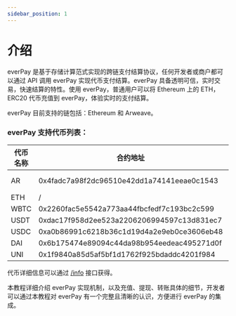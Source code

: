 ```yaml
---
sidebar_position: 1
---
```


# 介绍

everPay 是基于存储计算范式实现的跨链支付结算协议，任何开发者或商户都可以通过 API 调用 everPay 实现代币支付结算。everPay 具备透明可信，实时交易，快速结算的特性。使用 everPay，普通用户可以将 Ethereum 上的 ETH，ERC20 代币充值到 everPay，体验实时的支付结算。

everPay 目前支持的链包括：Ethereum 和 Arweave。

### everPay 支持代币列表：

| 代币名称 | 合约地址                                   | 支持的链          |
| -------- | ------------------------------------------ | ----------------- |
| AR       | 0x4fadc7a98f2dc96510e42dd1a74141eeae0c1543 | arweave，ethereum |
| ETH      | /                                          | ethereum          |
| WBTC     | 0x2260fac5e5542a773aa44fbcfedf7c193bc2c599 | ethereum          |
| USDT     | 0xdac17f958d2ee523a2206206994597c13d831ec7 | ethereum          |
| USDC     | 0xa0b86991c6218b36c1d19d4a2e9eb0ce3606eb48 | ethereum          |
| DAI      | 0x6b175474e89094c44da98b954eedeac495271d0f | ethereum          |
| UNI      | 0x1f9840a85d5af5bf1d1762f925bdaddc4201f984 | ethereum          |

代币详细信息可以通过 [/info](../server-api/basic-api/info) 接口获得。

本教程详细介绍 everPay 实现机制，以及充值、提现、转账具体的细节，开发者可以通过本教程对 everPay 有一个完整且清晰的认识，方便进行 everPay 的集成。